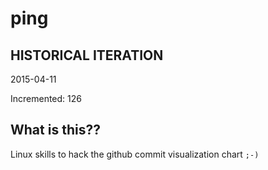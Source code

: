# ping

## HISTORICAL ITERATION
2015-04-11

Incremented: 126

## What is this?? 
Linux skills to hack the github commit visualization chart `;-)`
